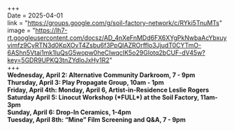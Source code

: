 +++    
Date = 2025-04-01    
link = "https://groups.google.com/g/soil-factory-network/c/RYki5TnuMTs"   
image = "https://lh7-rt.googleusercontent.com/docsz/AD_4nXeFnMDd6FX6XYgPkNwbaAcYbxuyvimfz9CyRTN3d0KpXOvT4Zsbu6f3PpQlAZROrfflo3JjudT0CYTmO-6AShn5Vtai1mk1IuQsG5wopw0heCIwqcIK5o29GIotq2bCUF-dV45w?key=5GDR9UPKQ3tnZYdloJxHy1R2"    
+++  
**Wednesday, April 2: Alternative Community Darkroom, 7 \- 9pm**  
**Thursday, April 3: Play Propagate Group, 10am \- 1pm**  
**Friday, April 4th: Monday, April 6, Artist-in-Residence Leslie Rogers**  
**Saturday April 5: Linocut Workshop (\*FULL\*) at the Soil Factory, 11am-3pm**   
**Sunday, April 6: Drop-In Ceramics, 1-4pm**  
**Tuesday, April 8th: “Mine” Film Screening and Q\&A, 7 \- 9pm**  

   
    
<!--more--\>  
